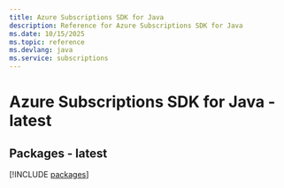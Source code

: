 ```yaml
---
title: Azure Subscriptions SDK for Java
description: Reference for Azure Subscriptions SDK for Java
ms.date: 10/15/2025
ms.topic: reference
ms.devlang: java
ms.service: subscriptions
---
```

# Azure Subscriptions SDK for Java - latest
## Packages - latest
[!INCLUDE [packages](subscriptions-index.md)]